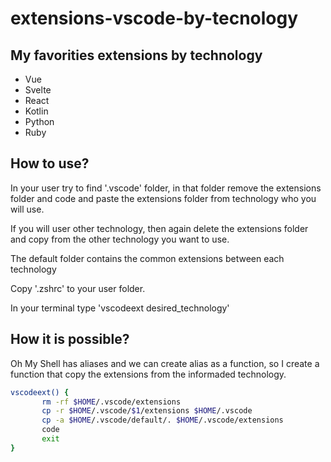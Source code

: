 # extensions-vscode-by-tecnology

## My favorities extensions by technology

*   Vue
*   Svelte
*   React
*   Kotlin
*   Python
*   Ruby

## How to use?

In your user try to find '.vscode' folder, in that folder remove the extensions folder and code and paste the extensions folder from technology who you will use.

If you will user other technology, then again delete the extensions folder and copy from the other technology you want to use.

The default folder contains the common extensions between each technology

Copy '.zshrc' to your user folder.

In your terminal type 'vscodeext desired_technology'

## How it is possible?

Oh My Shell has aliases and we can create alias as a function, so I create a function that copy the extensions from the informaded technology.

```sh
vscodeext() {
       rm -rf $HOME/.vscode/extensions 
       cp -r $HOME/.vscode/$1/extensions $HOME/.vscode 
       cp -a $HOME/.vscode/default/. $HOME/.vscode/extensions 
       code 
       exit
}

```

